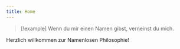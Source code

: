```yaml
---
title: Home
---
```


> [!example] Wenn du mir einen Namen gibst, verneinst du mich.

Herzlich willkommen zur Namenlosen Philosophie!
